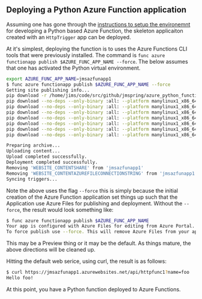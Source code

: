 ## Deploying a Python Azure Function application

Assuming one has gone through the [instructions to setup the environemnt](../setup/initial/README.md)
for developing a Python based Azure Function, the skeleton applicaiton created with an `HttpTrigger`
app can be deployed.

At it's simplest, deploying the function is to uses the Azure Functions CLI tools that were
previously installed.  The command is `func azure functionapp publish $AZURE_FUNC_APP_NAME --force`.
The below assumes that one has activated the Python virtual environment.

```bash
export AZURE_FUNC_APP_NAME=jmsazfunapp1
$ func azure functionapp publish $AZURE_FUNC_APP_NAME --force
Getting site publishing info...
pip download -r /home/jims/code/src/github/jmspring/azure_python_functions/scratch/azfuncprj/testprj1/requirements.txt --dest /tmp/azureworkerda2e6auj
pip download --no-deps --only-binary :all: --platform manylinux1_x86_64 --python-version 36 --implementation cp --abi cp36m --dest /tmp/azureworkergtpit9y9 grpcio_tools==1.14.2
pip download --no-deps --only-binary :all: --platform manylinux1_x86_64 --python-version 36 --implementation cp --abi cp36m --dest /tmp/azureworkergtpit9y9 six==1.11.0
pip download --no-deps --only-binary :all: --platform manylinux1_x86_64 --python-version 36 --implementation cp --abi cp36m --dest /tmp/azureworkergtpit9y9 azure_functions==1.0.0a4
pip download --no-deps --only-binary :all: --platform manylinux1_x86_64 --python-version 36 --implementation cp --abi cp36m --dest /tmp/azureworkergtpit9y9 grpcio==1.14.2
pip download --no-deps --only-binary :all: --platform manylinux1_x86_64 --python-version 36 --implementation cp --abi cp36m --dest /tmp/azureworkergtpit9y9 setuptools==40.4.3
pip download --no-deps --only-binary :all: --platform manylinux1_x86_64 --python-version 36 --implementation cp --abi cp36m --dest /tmp/azureworkergtpit9y9 protobuf==3.6.1
pip download --no-deps --only-binary :all: --platform manylinux1_x86_64 --python-version 36 --implementation cp --abi cp36m --dest /tmp/azureworkergtpit9y9 azure_functions_worker==1.0.0a4

Preparing archive...
Uploading content...
Upload completed successfully.
Deployment completed successfully.
Removing 'WEBSITE_CONTENTSHARE' from 'jmsazfunapp1'
Removing 'WEBSITE_CONTENTAZUREFILECONNECTIONSTRING' from 'jmsazfunapp1'
Syncing triggers...
```

Note the above uses the flag `--force` this is simply because the initial creation of the Azure
Function application set things up such that the Application use Azure Files for publishing
and deployment.  Without the `--force`, the result would look something like:

```bash
$ func azure functionapp publish $AZURE_FUNC_APP_NAME
Your app is configured with Azure Files for editing from Azure Portal.
To force publish use --force. This will remove Azure Files from your app.
```

This may be a Preview thing or it may be the default.  As things mature, the above directions will 
be cleaned up.

Hitting the default web serice, using curl, the result is as follows:

```bash
$ curl https://jmsazfunapp1.azurewebsites.net/api/httpfunc1?name=foo
Hello foo!
```

At this point, you have a Python function deployed to Azure Functions.